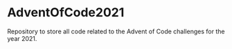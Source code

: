 # AdventOfCode2021
Repository to store all code related to the Advent of Code challenges for the year 2021.
